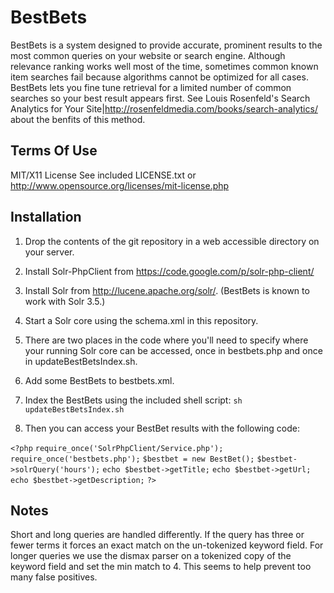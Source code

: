 # BestBets

BestBets is a system designed to provide accurate, prominent results to the most common queries on your website or search engine. Although relevance ranking works well most of the time, sometimes common known item searches fail because algorithms cannot be optimized for all cases. BestBets lets you fine tune retrieval for a limited number of common searches so your best result appears first. See Louis Rosenfeld's Search Analytics for Your Site|http://rosenfeldmedia.com/books/search-analytics/ about the benfits of this method.

## Terms Of Use
    
MIT/X11 License
See included LICENSE.txt or http://www.opensource.org/licenses/mit-license.php


## Installation

1. Drop the contents of the git repository in a web accessible directory on your server.

2. Install Solr-PhpClient from https://code.google.com/p/solr-php-client/

3. Install Solr from http://lucene.apache.org/solr/. (BestBets is known to work with Solr 3.5.)

4. Start a Solr core using the schema.xml in this repository.

5. There are two places in the code where you'll need to specify where your running Solr core can be accessed, once in bestbets.php and once in updateBestBetsIndex.sh.

6. Add some BestBets to bestbets.xml.

7. Index the BestBets using the included shell script: `sh updateBestBetsIndex.sh`

8. Then you can access your BestBet results with the following code:

`<?php`
`require_once('SolrPhpClient/Service.php');`
`require_once('bestbets.php');`
`$bestbet = new BestBet();`
`$bestbet->solrQuery('hours');`
`echo $bestbet->getTitle;`
`echo $bestbet->getUrl;`
`echo $bestbet->getDescription;`
`?>`

## Notes

Short and long queries are handled differently. If the query has three or fewer terms it forces an exact match on the un-tokenized keyword field. For longer queries we use the dismax parser on a tokenized copy of the keyword field and set the min match to 4. This seems to help prevent too many false positives.